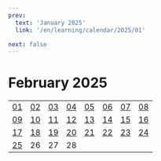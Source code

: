 ```yaml
---
prev:
  text: 'January 2025'
  link: '/en/learning/calendar/2025/01'

next: false
---
```


# February 2025

<table class="calendar">
	<tr>
		<td><a href=/en/learning/prob/2025/02/01>01</a><br><Badge type="warning" text="Play"/></td>
		<td><a href=/en/learning/prob/2025/02/02>02</a><br><Badge type="danger" text="Bid"/></td>
		<td><a href=/en/learning/prob/2025/02/03>03</a><br><Badge type="warning" text="Play"/></td>
		<td><a href=/en/learning/prob/2025/02/04>04</a><br><Badge type="tip" text="Def"/></td>
		<td><a href=/en/learning/prob/2025/02/05>05</a><br><Badge type="danger" text="Bid"/></td>
		<td><a href=/en/learning/prob/2025/02/06>06</a><br><Badge type="warning" text="Play"/></td>
		<td><a href=/en/learning/prob/2025/02/07>07</a><br><Badge type="tip" text="Def"/></td>
		<td><a href=/en/learning/prob/2025/02/08>08</a><br><Badge type="warning" text="Play"/></td>
	</tr>
	<tr>
		<td><a href=/en/learning/prob/2025/02/09>09</a><br><Badge type="danger" text="Bid"/></td>
		<td><a href=/en/learning/prob/2025/02/10>10</a><br><Badge type="warning" text="Play"/></td>
		<td><a href=/en/learning/prob/2025/02/11>11</a><br><Badge type="tip" text="Def"/></td>
		<td><a href=/en/learning/prob/2025/02/12>12</a><br><Badge type="danger" text="Bid"/></td>
		<td><a href=/en/learning/prob/2025/02/13>13</a><br><Badge type="warning" text="Play"/></td>
		<td><a href=/en/learning/prob/2025/02/14>14</a><br><Badge type="warning" text="Play"/></td>
		<td><a href=/en/learning/prob/2025/02/15>15</a><br><Badge type="warning" text="Play"/></td>
		<td><a href=/en/learning/prob/2025/02/16>16</a><br><Badge type="danger" text="Bid"/></td>
	</tr>
	<tr>
		<td><a href=/en/learning/prob/2025/02/17>17</a><br><Badge type="warning" text="Play"/></td>
		<td><a href=/en/learning/prob/2025/02/18>18</a><br><Badge type="tip" text="Def"/></td>
		<td><a href=/en/learning/prob/2025/02/19>19</a><br><Badge type="danger" text="Bid"/></td>
		<td><a href=/en/learning/prob/2025/02/20>20</a><br><Badge type="warning" text="Play"/></td>
		<td><a href=/en/learning/prob/2025/02/21>21</a><br><Badge type="warning" text="Play"/></td>
		<td><a href=/en/learning/prob/2025/02/22>22</a><br><Badge type="warning" text="Play"/></td>
		<td><a href=/en/learning/prob/2025/02/23>23</a><br><Badge type="danger" text="Bid"/></td>
		<td><a href=/en/learning/prob/2025/02/24>24</a><br><Badge type="warning" text="Play"/></td>
	</tr>
    <tr>
        <td><a href=/en/learning/prob/2025/02/25>25</a><br><Badge type="tip" text="Def"/></td>
		<td>26</td>
		<td>27</td>
		<td>28</td>
		<td></td>
		<td></td>
		<td></td>
		<td></td>
	</tr>
</table>

<Badge type="info" text="Learning &uarr;"/> [<Badge type="tip" text="Practice ->"/>](/en/practice/calendar/2025/02)